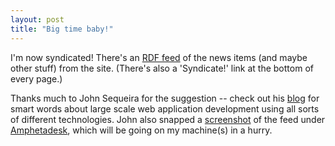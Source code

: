 ```yaml
---
layout: post
title: "Big time baby!"
---
```




<p>I'm now syndicated! There's an <a href="/raw/cwinters.rdf">RDF feed</a> of the news items (and maybe other stuff) from the site. (There's also a 'Syndicate!' link at the bottom of every page.)</p>

<p>Thanks much to John Sequeira for the suggestion -- check out his <a href="http://radio.weblogs.com/0103492/">blog</a> for smart words about large scale web application development using all sorts of different technologies. John also snapped a <a href="/images/cw_rdf.jpg">screenshot</a> of the feed under <a href="http://www.disobey.com/amphetadesk/">Amphetadesk</a>, which will be going on my machine(s) in a hurry.</p>


